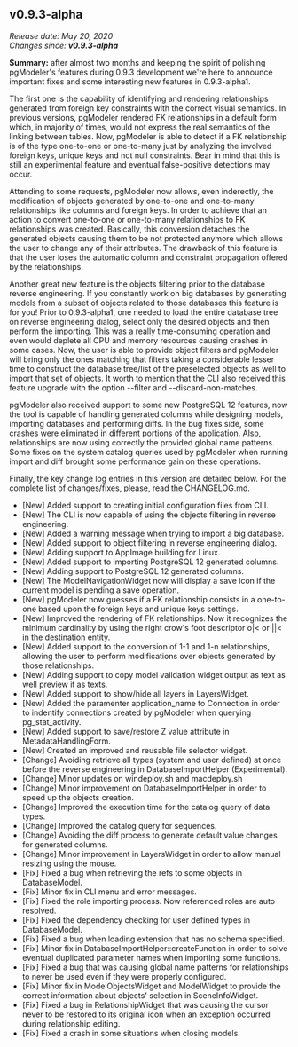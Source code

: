 v0.9.3-alpha
------

<em>Release date: May 20, 2020</em><br/>
<em>Changes since: <strong>v0.9.3-alpha</strong></em><br/>

<strong>Summary:</strong> after almost two months and keeping the spirit of polishing pgModeler's features during 0.9.3 development we're here to announce important fixes and some interesting new features in 0.9.3-alpha1. <br/>

The first one is the capability of identifying and rendering relationships generated from foreign key constraints with the correct visual semantics. In previous versions, pgModeler rendered FK relationships in a default form which, in majority of times, would not express the real semantics of the linking between tables. Now, pgModeler is able to detect if a FK relationship is of the type one-to-one or one-to-many just by analyzing the involved foreign keys, unique keys and not null constraints. Bear in mind that this is still an experimental feature and eventual false-positive detections may occur. <br/>

Attending to some requests, pgModeler now allows, even inderectly, the modification of objects generated by one-to-one and one-to-many relationships like columns and foreign keys. In order to achieve that an action to convert one-to-one or one-to-many relationships to FK relationships was created. Basically, this conversion detaches the generated objects causing them to be not protected anymore which allows the user to change any of their attributes. The drawback of this feature is that the user loses the automatic column and constraint propagation offered by the relationships. <br/>

Another great new feature is the objects filtering prior to the database reverse engineering. If you constantly work on big databases by generating models from a subset of objects related to those databases this feature is for you! Prior to 0.9.3-alpha1, one needed to load the entire database tree on reverse engineering dialog, select only the desired objects and then perform the importing. This was a really time-consuming operation and even would deplete all CPU and memory resources causing crashes in some cases. Now, the user is able to provide object filters and pgModeler will bring only the ones matching that filters taking a considerable lesser time to construct the database tree/list of the preselected objects as well to import that set of objects. It worth to mention that the CLI also received this feature upgrade with the option --filter and --discard-non-matches. <br/>

pgModeler also received support to some new PostgreSQL 12 features, now the tool is capable of handling generated columns while designing models, importing databases and performing diffs. In the bug fixes side, some crashes were eliminated in different portions of the application. Also, relationships are now using correctly the provided global name patterns. Some fixes on the system catalog queries used by pgModeler when running import and diff brought some performance gain on these operations. <br/>

Finally, the key change log entries in this version are detailed below. For the complete list of changes/fixes, please, read the CHANGELOG.md. <br/>

* [New] Added support to creating initial configuration files from CLI.
* [New] The CLI is now capable of using the objects filtering in reverse engineering.
* [New] Added a warning message when trying to import a big database.
* [New] Added support to object filtering in reverse engineering dialog.
* [New] Adding support to AppImage building for Linux.
* [New] Added support to importing PostgreSQL 12 generated columns.
* [New] Adding support to PostgreSQL 12 generated columns.
* [New] The ModelNavigationWidget now will display a save icon if the current model is pending a save operation.
* [New] pgModeler now guesses if a FK relationship consists in a one-to-one based upon the foreign keys and unique keys settings.
* [New] Improved the rendering of FK relationships. Now it recognizes the minimum cardinality by using the right crow's foot descriptor o|< or ||< in the destination entity.
* [New] Added support to the conversion of 1-1 and 1-n relationships, allowing the user to perform modifications over objects generated by those relationships.
* [New] Adding support to copy model validation widget output as text as well preview it as texts.
* [New] Added support to show/hide all layers in LayersWidget.
* [New] Added the paramenter application_name to Connection in order to indentify connections created by pgModeler when querying pg_stat_activity.
* [New] Added support to save/restore Z value attribute in MetadataHandlingForm.
* [New] Created an improved and reusable file selector widget.
* [Change] Avoiding retrieve all types (system and user defined) at once before the reverse engineering in DatabaseImportHelper (Experimental).
* [Change] Minor updates on windeploy.sh and macdeploy.sh
* [Change] Minor improvement on DatabaseImportHelper in order to speed up the objects creation.
* [Change] Improved the execution time for the catalog query of data types.
* [Change] Improved the catalog query for sequences.
* [Change] Avoiding the diff process to generate default value changes for generated columns.
* [Change] Minor improvement in LayersWidget in order to allow manual resizing using the mouse.
* [Fix] Fixed a bug when retrieving the refs to some objects in DatabaseModel.
* [Fix] Minor fix in CLI menu and error messages.
* [Fix] Fixed the role importing process. Now referenced roles are auto resolved.
* [Fix] Fixed the dependency checking for user defined types in DatabaseModel.
* [Fix] Fixed a bug when loading extension that has no schema specified.
* [Fix] Minor fix in DatabaseImportHelper::createFunction in order to solve eventual duplicated parameter names when importing some functions.
* [Fix] Fixed a bug that was causing global name patterns for relationships to never be used even if they were properly configured.
* [Fix] Minor fix in ModelObjectsWidget and ModelWidget to provide the correct information about objects' selection in SceneInfoWidget.
* [Fix] Fixed a bug in RelationshipWidget that was causing the cursor never to be restored to its original icon when an exception occurred during relationship editing.
* [Fix] Fixed a crash in some situations when closing models.
